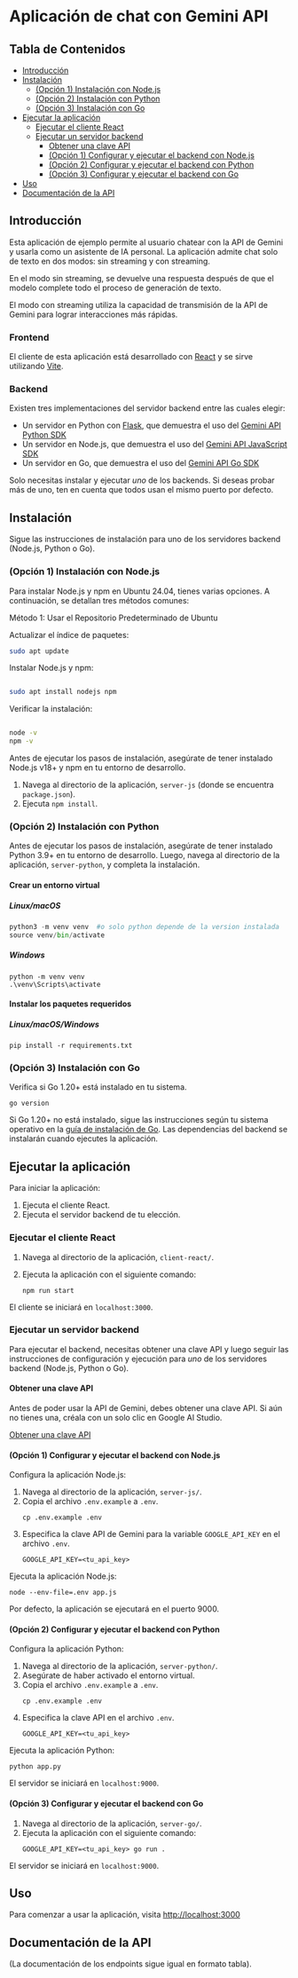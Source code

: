 # Aplicación de chat con Gemini API

## Tabla de Contenidos

- [Introducción](#introduccion)
- [Instalación](#instalacion)
  - [(Opción 1) Instalación con Node.js](#opcion-1-instalacion-con-nodejs)
  - [(Opción 2) Instalación con Python](#opcion-2-instalacion-con-python)
  - [(Opción 3) Instalación con Go](#opcion-3-instalacion-con-go)
- [Ejecutar la aplicación](#ejecutar-la-aplicacion)
  - [Ejecutar el cliente React](#ejecutar-el-cliente-react)
  - [Ejecutar un servidor backend](#ejecutar-un-servidor-backend)
    - [Obtener una clave API](#obtener-una-clave-api)
    - [(Opción 1) Configurar y ejecutar el backend con Node.js](#opcion-1-configurar-y-ejecutar-el-backend-con-nodejs)
    - [(Opción 2) Configurar y ejecutar el backend con Python](#opcion-2-configurar-y-ejecutar-el-backend-con-python)
    - [(Opción 3) Configurar y ejecutar el backend con Go](#opcion-3-configurar-y-ejecutar-el-backend-con-go)
- [Uso](#uso)
- [Documentación de la API](#documentacion-de-la-api)

## Introducción

Esta aplicación de ejemplo permite al usuario chatear con la API de Gemini y usarla como un asistente de IA personal. La aplicación admite chat solo de texto en dos modos: sin streaming y con streaming.

En el modo sin streaming, se devuelve una respuesta después de que el modelo complete todo el proceso de generación de texto.

El modo con streaming utiliza la capacidad de transmisión de la API de Gemini para lograr interacciones más rápidas.

### Frontend

El cliente de esta aplicación está desarrollado con [React](https://react.dev/) y se sirve utilizando [Vite](https://github.com/vitejs/vite).

### Backend

Existen tres implementaciones del servidor backend entre las cuales elegir:

* Un servidor en Python con [Flask](https://flask.palletsprojects.com/en/3.0.x/quickstart/), que demuestra el uso del
  [Gemini API Python SDK](https://github.com/google-gemini/generative-ai-python)
* Un servidor en Node.js, que demuestra el uso del
  [Gemini API JavaScript SDK](https://github.com/google-gemini/generative-ai-js)
* Un servidor en Go, que demuestra el uso del
  [Gemini API Go SDK](https://github.com/google/generative-ai-go)

Solo necesitas instalar y ejecutar *uno* de los backends. Si deseas probar más de uno, ten en cuenta que todos usan el mismo puerto por defecto.

## Instalación

Sigue las instrucciones de instalación para uno de los servidores backend (Node.js, Python o Go).

### (Opción 1) Instalación con Node.js

Para instalar Node.js y npm en Ubuntu 24.04, tienes varias opciones. A continuación, se detallan tres métodos comunes:

Método 1: Usar el Repositorio Predeterminado de Ubuntu

Actualizar el índice de paquetes:
```bash
sudo apt update
```
Instalar Node.js y npm:
```bash

sudo apt install nodejs npm
```
Verificar la instalación:
```bash

node -v
npm -v
```
Antes de ejecutar los pasos de instalación, asegúrate de tener instalado Node.js v18+ y npm en tu entorno de desarrollo.

1. Navega al directorio de la aplicación, `server-js` (donde se encuentra `package.json`).
2. Ejecuta `npm install`.

### (Opción 2) Instalación con Python

Antes de ejecutar los pasos de instalación, asegúrate de tener instalado Python 3.9+ en tu entorno de desarrollo. Luego, navega al directorio de la aplicación, `server-python`, y completa la instalación.

#### Crear un entorno virtual

##### Linux/macOS

```python
python3 -m venv venv  #o solo python depende de la version instalada
source venv/bin/activate
```

##### Windows

```
python -m venv venv
.\venv\Scripts\activate
```

#### Instalar los paquetes requeridos

##### Linux/macOS/Windows

```
pip install -r requirements.txt
```

### (Opción 3) Instalación con Go

Verifica si Go 1.20+ está instalado en tu sistema.

```
go version
```

Si Go 1.20+ no está instalado, sigue las instrucciones según tu sistema operativo en la [guía de instalación de Go](https://go.dev/doc/install). Las dependencias del backend se instalarán cuando ejecutes la aplicación.

## Ejecutar la aplicación

Para iniciar la aplicación:

1. Ejecuta el cliente React.
2. Ejecuta el servidor backend de tu elección.

### Ejecutar el cliente React

1. Navega al directorio de la aplicación, `client-react/`.
2. Ejecuta la aplicación con el siguiente comando:

   ```
   npm run start
   ```

El cliente se iniciará en `localhost:3000`.

### Ejecutar un servidor backend

Para ejecutar el backend, necesitas obtener una clave API y luego seguir las instrucciones de configuración y ejecución para *uno* de los servidores backend (Node.js, Python o Go).

#### Obtener una clave API

Antes de poder usar la API de Gemini, debes obtener una clave API. Si aún no tienes una, créala con un solo clic en Google AI Studio.

<a class=button button-primary href=https://ai.google.dev/gemini-api/docs/api-key target=_blank rel=noopener noreferrer>Obtener una clave API</a>

#### (Opción 1) Configurar y ejecutar el backend con Node.js

Configura la aplicación Node.js:

1. Navega al directorio de la aplicación, `server-js/`.
2. Copia el archivo `.env.example` a `.env`.
   ```
   cp .env.example .env
   ```
3. Especifica la clave API de Gemini para la variable `GOOGLE_API_KEY` en el archivo `.env`.
   ```
   GOOGLE_API_KEY=<tu_api_key>
   ```

Ejecuta la aplicación Node.js:

```
node --env-file=.env app.js
```

Por defecto, la aplicación se ejecutará en el puerto 9000.

#### (Opción 2) Configurar y ejecutar el backend con Python

Configura la aplicación Python:

1. Navega al directorio de la aplicación, `server-python/`.
2. Asegúrate de haber activado el entorno virtual.
3. Copia el archivo `.env.example` a `.env`.
   ```
   cp .env.example .env
   ```
4. Especifica la clave API en el archivo `.env`.
   ```
   GOOGLE_API_KEY=<tu_api_key>
   ```

Ejecuta la aplicación Python:

```
python app.py
```

El servidor se iniciará en `localhost:9000`.

#### (Opción 3) Configurar y ejecutar el backend con Go

1. Navega al directorio de la aplicación, `server-go/`.
2. Ejecuta la aplicación con el siguiente comando:
   ```
   GOOGLE_API_KEY=<tu_api_key> go run .
   ```

El servidor se iniciará en `localhost:9000`.

## Uso

Para comenzar a usar la aplicación, visita [http://localhost:3000](http://localhost:3000/)

## Documentación de la API

(La documentación de los endpoints sigue igual en formato tabla).


